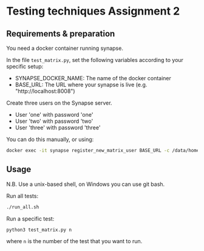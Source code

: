 # Testing techniques Assignment 2
## Requirements & preparation
You need a docker container running synapse.

In the file `test_matrix.py`, set the following variables according to your specific setup:
* SYNAPSE_DOCKER_NAME: The name of the docker container
* BASE_URL: The URL where your synapse is live (e.g. "http://localhost:8008")

Create three users on the Synapse server.
* User 'one' with password 'one'
* User 'two' with password 'two'
* User 'three' with password 'three'

You can do this manually, or using:
```sh
docker exec -it synapse register_new_matrix_user BASE_URL -c /data/homeserver.yaml
```

## Usage
N.B. Use a unix-based shell, on Windows you can use git bash.

Run all tests:
```sh
./run_all.sh
```

Run a specific test:
```sh
python3 test_matrix.py n
```
where `n` is the number of the test that you want to run.